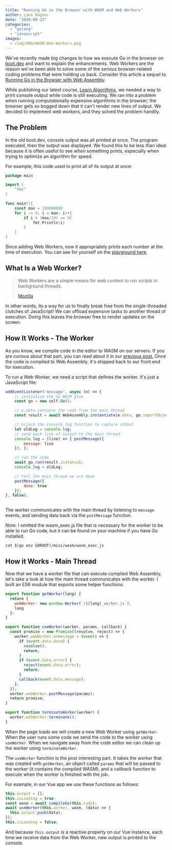 ```yaml
---
title: "Running Go in the Browser with WASM and Web Workers"
author: Lane Wagner
date: "2020-09-23"
categories: 
  - "golang"
  - "javascript"
images:
  - /img/800/WASM-Web-Workers.png
---
```


We've recently made big changes to how we execute Go in the browser on [boot.dev](https://boot.dev/) and want to explain the enhancements. Web Workers are the reason we've been able to solve some of the serious browser-related coding problems that were holding us back. Consider this article a sequel to [Running Go in the Browser with Web Assembly](/golang/running-go-in-the-browser-with-web-assembly-wasm/).

While publishing our latest course, [Learn Algorithms](https://boot.dev/learn/learn-algorithms), we needed a way to print console output while code is still executing. We ran into a problem when running computationally expensive algorithms in the browser; the browser gets so bogged down that it can't render new lines of output. We decided to implement web workers, and they solved the problem handily.

## The Problem

In the old boot.dev, console output was all printed at once. The program executed, then the output was displayed. We found this to be less than ideal because it is often useful to see _when_ something prints, especially when trying to optimize an algorithm for speed.

For example, this code used to print all of its output at once:

```go
package main

import (
	"fmt"
)

func main(){
	const max = 100000000
	for i := 0; i < max; i++{
		if i % (max/10) == 0{
			fmt.Println(i)
		}
	}
}
```

Since adding Web Workers, now it appropriately prints each number at the time of execution. You can see for yourself on the [playground here](https://boot.dev/playground/go).

## What Is a Web Worker?

> Web Workers are a simple means for web content to run scripts in background threads.
> 
> [Mozilla](https://developer.mozilla.org/en-US/docs/Web/API/Web_Workers_API/Using_web_workers)

In other words, its a way for us to finally break free from the single-threaded clutches of JavaScript! We can offload expensive tasks to another thread of execution. Doing this leaves the browser free to render updates on the screen.

## How It Works - The Worker

As you know, we compile code in the editor to WASM on our servers. If you are curious about that part, you can read about it in our [previous post.](/golang/running-go-in-the-browser-with-web-assembly-wasm/) Once the code is compiled to Web Assembly, it's shipped back to our front end for execution.

To run a Web Worker, we need a script that defines the worker. It's just a JavaScript file:

```js
addEventListener('message', async (e) => {
	// initialize the Go WASM glue
	const go = new self.Go();

	// e.data contains the code from the main thread
	const result = await WebAssembly.instantiate(e.data, go.importObject);

	// hijack the console.log function to capture stdout
	let oldLog = console.log;
	// send each line of output to the main thread
	console.log = (line) => { postMessage({
		message: line
	}); };

	// run the code
	await go.run(result.instance);
	console.log = oldLog;

	// tell the main thread we are done
	postMessage({
		done: true
	});
}, false);
  
```

The worker communicates with the main thread by listening to `message` events, and sending data back via the `postMessage` function.

Note: I omitted the wasm\_exec.js file that is necessary for the worker to be able to run Go code, but it can be found on your machine if you have Go installed.

```
cat $(go env GOROOT)/misc/wasm/wasm_exec.js
```

## How it Works - Main Thread

Now that we have a worker file that can execute compiled Web Assembly, let's take a look at how the main thread communicates with the worker. I built an ES6 module that exports some helper functions:

```js
export function getWorker(lang) {
  return {
    webWorker: new window.Worker(`/${lang}_worker.js`),
    lang
  };
}

export function useWorker(worker, params, callback) {
  const promise = new Promise((resolve, reject) => {
    worker.webWorker.onmessage = (event) => {
      if (event.data.done) {
        resolve();
        return;
      }
      if (event.data.error) {
        reject(event.data.error);
        return;
      }
      callback(event.data.message);
    };
  });
  worker.webWorker.postMessage(params);
  return promise;
}

export function terminateWorker(worker) {
  worker.webWorker.terminate();
}
```

When the page loads we will create a new Web Worker using `getWorker`. When the user runs some code we send the code to the worker using `useWorker`. When we navigate away from the code editor we can clean up the worker using `terminateWorker`.

The `useWorker` function is the post interesting part. It takes the worker that was created with `getWorker`, an object called `params` that will be passed to the worker (it contains the compiled WASM), and a callback function to execute when the worker is finished with the job.

For example, in our Vue app we use these functions as follows:

```js
this.output = [];
this.isLoading = true;
const wasm = await compileGo(this.code);
await useWorker(this.worker, wasm, (data) => {
  this.output.push(data); 
});
this.isLoading = false;
```

And because `this.output` is a reactive property on our Vue instance, each time we receive data from the Web Worker, new output is printed to the console.
